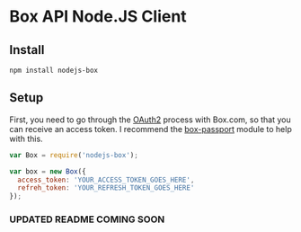 # Box API Node.JS Client

## Install

    npm install nodejs-box

## Setup

First, you need to go through the [OAuth2](http://developers.box.com/oauth/) process with Box.com, so that you can receive an access token.
I recommend the [box-passport](https://github.com/bluedge/passport-box) module to help with this.

```javascript
var Box = require('nodejs-box');

var box = new Box({
  access_token: 'YOUR_ACCESS_TOKEN_GOES_HERE',
  refreh_token: 'YOUR_REFRESH_TOKEN_GOES_HERE'
});
```

### UPDATED README COMING SOON
